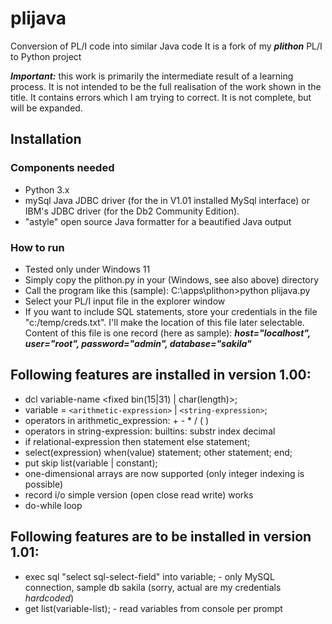 # plijava
Conversion of PL/I code into similar Java code
It is a fork of my ***plithon*** PL/I to Python project      

***Important:*** this work is primarily the intermediate result of a learning process. 
It is not intended to be the full realisation of the work shown in the title. 
It contains errors which I am trying to correct. It is not complete, but will be expanded.
## Installation
### Components needed
- Python 3.x  
- mySql Java JDBC driver (for the in V1.01 installed MySql interface)
  or IBM's JDBC driver (for the Db2 Community Edition). 
- "astyle" open source Java formatter for a beautified Java output
### How to run
- Tested only under Windows 11
- Simply copy the plithon.py in your (Windows, see also above) directory
- Call the program like this (sample): C:\apps\plithon>python plijava.py
- Select your PL/I input file in the explorer window
- If you want to include SQL statements, store your credentials in the file "c:/temp/creds.txt". 
  I'll make the location of this file later selectable.
  Content of this file is one record (here as sample):
  ***host="localhost", user="root", password="admin", database="sakila"***   
## Following features are installed in version 1.00:
-  dcl variable-name <fixed bin(15|31) | char(length)>;
-  variable = `<arithmetic-expression>` | `<string-expression>`;
-  operators in arithmetic_expression: + - * / ( )
-  operators in string-expression: builtins: substr index decimal
-  if relational-expression then statement else statement;
-  select(expression) when(value) statement; other statement; end; 
-  put skip list(variable | constant);
-  one-dimensional arrays are now supported (only integer indexing is possible)
-  record i/o simple version (open close read write) works
-  do-while loop
## Following features are to be installed in version 1.01:
-  exec sql "select  sql-select-field" into variable; - only MySQL connection, sample db sakila (sorry, actual are my credentials _hardcoded_)
-  get list(variable-list); - read variables from console per prompt
